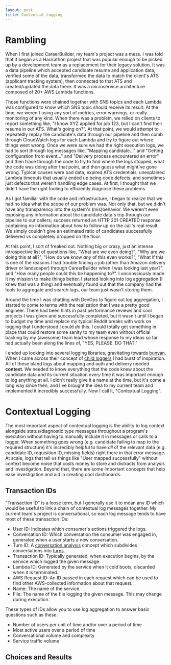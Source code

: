 ```yaml
---
layout: post
title: Contextual Logging
---
```


# Rambling

When I first joined CareerBuilder, my team's project was a mess. I was told that it began as a Hackathon project that was popular enough to be picked up by a development team as a replacement for their legacy solution. It was a data pipeline which accepted candidate resume and application data, verified some of the data, transformed the data to match the client's ATS (applicant tracking system), then connected to that ATS and created/updated the data there. It was a microservice architecture composed of 20+ AWS Lambda functions.

Those functions were chained together with SNS topics and each Lambda was configured to know which SNS topic should receive its result. At the time, we weren't using any sort of metrics, error warnings, or really monitoring of any kind. When there was a problem, we relied on clients to report something like, "I know XYZ applied for job 123, but I can't find their resume in our ATS. What's going on?". At that point, we would attempt to repeatedly replay the candidate's data through our pipeline and then comb through CloudWatch logs for each Lambda and try to figure out where things went wrong. Once we were sure we had the right execution logs, we had to sort through log messages like, "Mapping candidate..." and "Getting configuration from event..." and "Delivery process encountered an error" and then trace through the code to try to find where the logs stopped, what the code was doing after that point, and then guess what might've gone wrong. Typical causes were bad data, expired ATS credentials, unexplained Lambda timeouts that usually ended up being code defects, and sometimes just defects that weren't handling edge cases. At first, I thought that we didn't have the right tooling to efficiently diagnose these problems.

As I got familiar with the code and infrastructure, I began to realize that we had no idea what the scope of our problem was. Not only that, but we didn't have any transparency into the system's (mis)behavior. We weren't even exposing any information about the candidate data's trip through our pipeline to our callers; success returned an HTTP 201 CREATED response containing no information about how to follow up on the call's real result. We simply couldn't give an estimated ratio of candidates successfully delivered vs completely dropped on the floor.

At this point, I sort of freaked out. Nothing big or crazy, just an intense introspective list of questions like, "What are we even doing?", "Why are we doing this at all?", "How do we know *any* of this even works?", "What if this is one of the reasons I had trouble finding a job (other than Amazon delivery driver or landscaper) through CareerBuilder when I was looking last year?", and "How many people could this be happening to?". I unconsciously made it my mission to make things better. I started looking into log aggregation (I knew that was a thing) and eventually found out that the company had the tools to aggregate and search logs, our team just wasn't storing them.

Around the time I was chatting with DevOps to figure out log aggregation, I started to come to terms with the realization that I was a pretty good engineer. There had been hints in past performance reviews and cool projects I was given and successfully completed, but it wasn't until I began to budget my time and replace my typical Reddit breaks with work on logging that I understood I could *do* this. I could totally get something in place that could restore some sanity to my team even without official backing by my (awesome) team lead whose response to my ideas so far had actually been along the lines of, "YES, PLEASE. DO THAT."

I ended up looking into several logging libraries, gravitating towards [bunyan](https://github.com/trentm/node-bunyan). When I came across their concept of [child loggers](https://github.com/trentm/node-bunyan#logchild) I had burst of inspiration. All of these bland logs about mapping and auth and delivery needed **context**. We needed to know everything that the code knew about the candidate data and its current situation *every* time it was important enough to log anything at all. I didn't really give it a name at the time, but it's come a long way since then, and I've brought the idea to my current team and implemented it incredibly successfully. Now I call it, "Contextual Logging".

# Contextual Logging

The most important aspect of contextual logging is the ability to log context alongside status/diagnostic type messages throughout a program's execution without having to manually include it in messages or calls to a logger. When something goes wrong (e.g. candidate failing to map to the required structure) it's incredibly helpful to have *all* of the relevant data (e.g. candidate ID, requisition ID, missing fields) right there in that error message. At scale, logs that tell us things like "User mapped successfully" without context become noise that costs money to store and distracts from analysis and investigation. Beyond that, there are some important concepts that help ease investigation and aid in creating cool dashboards.

## Transaction IDs

"Transaction ID" is a loose term, but I generally use it to mean any ID which would be useful to link a chain of contextual log messages together. My current team's project is conversational, so each log message tends to have most of these transaction IDs:

* User ID: Indicates which consumer's actions triggered the logs.
* Conversation ID: Which conversation the consumer was engaged in, generated when a user starts a new conversation.
* Turn ID: A [conversation analysis](https://en.wikipedia.org/wiki/Conversation_analysis#Turn-taking_organization) concept which subdivides conversations into [turns](https://en.wikipedia.org/wiki/Turn-taking).
* Transaction ID: Typically generated, when execution begins, by the service which logged the given message.
* Lambda ID: Generated by the service when it cold boots, discarded when it is terminated.
* AWS Request ID: An ID passed in each request which can be used to find other AWS-collected information about that request.
* Name: The name of the service.
* File: The name of the file logging the given message. This may change during execution.

These types of IDs allow you to use log aggregation to answer basic questions such as these:
* Number of users per unit of time and/or over a period of time
* Most active users over a period of time
* Conversational volume and complexity
* Service traffic volume

## Choices and Results


